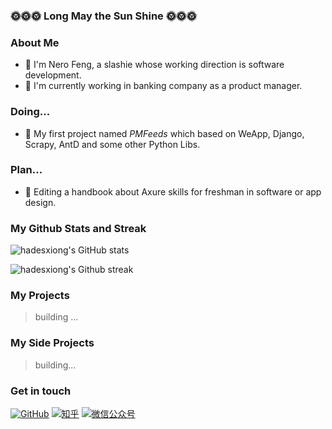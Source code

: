 ### 🌞🌞🌞 Long May the Sun Shine 🌞🌞🌞

<!--
**hadesxiong/hadesxiong** is a ✨ _special_ ✨ repository because its `README.md` (this file) appears on your GitHub profile.

Here are some ideas to get you started:

- 🔭 I’m currently working on ...
- 🌱 I’m currently learning ...
- 👯 I’m looking to collaborate on ...
- 🤔 I’m looking for help with ...
- 💬 Ask me about ...
- 📫 How to reach me: ...
- 😄 Pronouns: ...
- ⚡ Fun fact: ...
-->

### About Me
- 🐻 I'm Nero Feng, a slashie whose working direction is  software development. 
- 💼 I'm currently working in banking company as a product manager.

### Doing...
- 🌱 My first project named *PMFeeds* which based on WeApp, Django, Scrapy, AntD and some other Python Libs.

### Plan...
- 📅 Editing a handbook about Axure skills for freshman in software or app design.

### My Github Stats and Streak
![hadesxiong's GitHub stats](https://github-readme-stats.vercel.app/api?username=hadesxiong&count_private=true&hide=stars&theme=dracula&show_icon=true&hide_title=true)

![hadesxiong's Github streak](https://github-readme-streak-stats.herokuapp.com/?user=hadesxiong)

<!-- ### My Github Ranks
![Su Yang's GitHub stats - All Ranks](https://github-profile-trophy.vercel.app/?username=hadesxiong&theme=gruvbox&column=7&margin-w=15&margin-h=15&title=AllSuperRank,MultiLanguage,Stars,Commits,Follower,Issues,PullRequest) -->

### My Projects

> building ...

### My Side Projects

> building...

### Get in touch

<!-- > building... -->
[![GitHub](https://img.shields.io/badge/GitHub-grey?logo=github&style=flat-square)](https://github.com/hadesxiong)
[![知乎](https://img.shields.io/badge/知乎-white?logo=zhihu&style=flat-square)](https://www.zhihu.com/people/feng-nero)
[![微信公众号](https://img.shields.io/badge/微信公众号-white?logo=wechat&style=flat-square)](https://pmfeeds.bearman.xyz/weapp/others/qrcode_for_gh_d92f4da8467e_344.jpeg)
